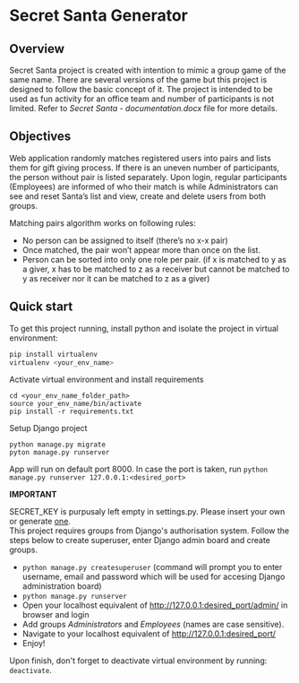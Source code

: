 # Secret Santa Generator 

## Overview
Secret Santa project is created with intention to mimic a group game of the same name. There are several versions of the game but this project
is designed to follow the basic concept of it. The project is intended to be used as fun activity for an office team and number of participants is not limited. 
Refer to *Secret Santa - documentation.docx* file for more details.

## Objectives
Web application randomly matches registered users into pairs and lists them for gift giving process. If there is an uneven number of participants,
the person without pair is listed separately. Upon login, regular participants (Employees) are informed of who their match is while Administrators 
can see and reset Santa’s list and view, create and delete users from both groups. 

Matching pairs algorithm works on following rules:
-	No person can be assigned to itself (there’s no x-x pair)
-	Once matched, the pair won’t appear more than once on the list. 
-	Person can be sorted into only one role per pair. (if x is matched to y as a giver, x has to be matched to z as a receiver but cannot be matched 
  to y as receiver nor it can be matched to z as a giver)

## Quick start
To get this project running, install python and isolate the project in virtual environment: 
```python
pip install virtualenv 
virtualenv <your_env_name>
```
Activate virtual environment and install requirements
```
cd <your_env_name_folder_path>
source your_env_name/bin/activate
pip install -r requirements.txt
```

Setup Django project
```
python manage.py migrate
pyton manage.py runserver
```
App will run on default port 8000. In case the port is taken, run `python manage.py runserver 127.0.0.1:<desired_port>`

**IMPORTANT**

SECRET_KEY is purpusaly left empty in settings.py. Please insert your own or generate [one](https://djecrety.ir/).  
This project requires groups from Django's authorisation system. Follow the steps below to create superuser, enter Django admin board and create groups. 

- `python manage.py createsuperuser` (command will prompt you to enter username, email and password which will be used for accesing Django administration board)
- `python manage.py runserver`
- Open your localhost equivalent of http://127.0.0.1:desired_port/admin/ in browser and login
- Add groups *Administrators* and *Employees* (names are case sensitive).
- Navigate to your localhost equivalent of http://127.0.0.1:desired_port/
- Enjoy! 

Upon finish, don't forget to deactivate virtual environment by running: `deactivate`. 


